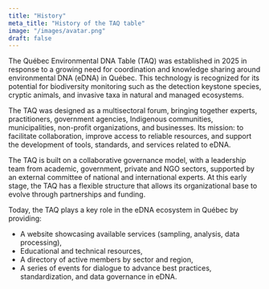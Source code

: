 ```yaml
---
title: "History"
meta_title: "History of the TAQ table"
image: "/images/avatar.png"
draft: false
---
```


The Québec Environmental DNA Table (TAQ) was established in 2025 in response to a growing need for coordination and knowledge sharing around environmental DNA (eDNA) in Québec. This technology is recognized for its potential for biodiversity monitoring such as the detection keystone species, cryptic animals, and invasive taxa in natural and managed ecosystems.

The TAQ was designed as a multisectoral forum, bringing together experts, practitioners, government agencies, Indigenous communities, municipalities, non-profit organizations, and businesses. Its mission: to facilitate collaboration, improve access to reliable resources, and support the development of tools, standards, and services related to eDNA.

The TAQ is built on a collaborative governance model, with a leadership team from academic, government, private and NGO sectors, supported by an external committee of national and international experts. At this early stage, the TAQ has a flexible structure that allows its organizational base to evolve through partnerships and funding.

Today, the TAQ plays a key role in the eDNA ecosystem in Québec by providing:
  - A website showcasing available services (sampling, analysis, data processing),
  - Educational and technical resources,
  - A directory of active members by sector and region,
  - A series of events for dialogue to advance best practices, standardization, and data governance in eDNA.
